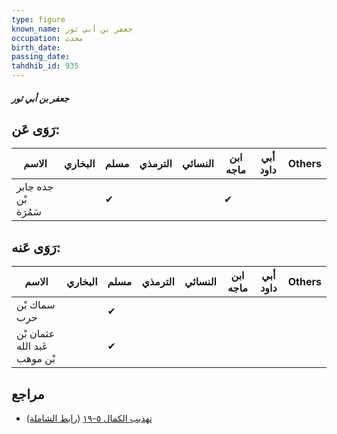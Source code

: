```yaml
---
type: figure
known_name: جعفر بن أبي ثور
occupation: محدث
birth_date:
passing_date:
tahdhib_id: 935
---
```

##### جعفر بن أبي ثور

## رَوَى عَن:
| الاسم                | البخاري | مسلم | الترمذي | النسائي | ابن ماجه | أبي داود | Others |
| -------------------- | ------- | ---- | ------- | ------- | -------- | -------- | ------ |
| جده جابر بْن سَمُرَة |         | ✔    |         |         | ✔        |          |        |
## رَوَى عَنه:
| الاسم                        | البخاري | مسلم | الترمذي | النسائي | ابن ماجه | أبي داود | Others |
| ---------------------------- | ------- | ---- | ------- | ------- | -------- | -------- | ------ |
| سماك بْن حرب                 |         | ✔    |         |         |          |          |        |
| عثمان بْن عَبد الله بْن موهب |         | ✔    |         |         |          |          |        |
## مراجع
- [تهذيب الكمال ٥-١٩](obsidian://open?vault=Tahdhib-al-Kamal&file=Figures/٩٣٥-جعفر%20بن%20أبي%20ثور) ([رابط الشاملة](https://shamela.ws/book/3722/2097))